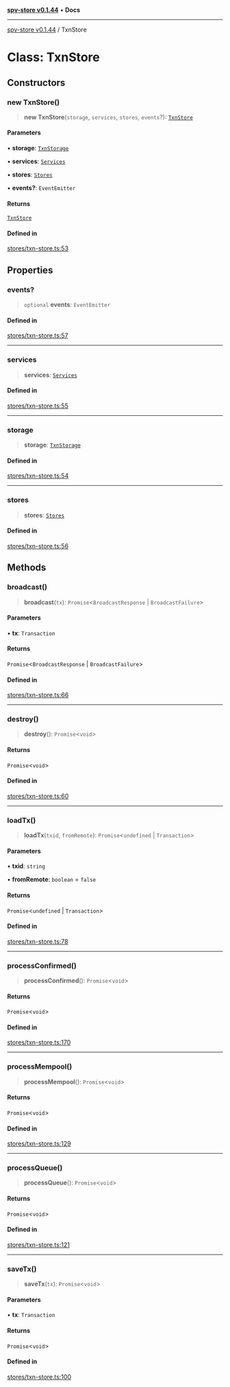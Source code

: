 [**spv-store v0.1.44**](../README.md) • **Docs**

***

[spv-store v0.1.44](../globals.md) / TxnStore

# Class: TxnStore

## Constructors

### new TxnStore()

> **new TxnStore**(`storage`, `services`, `stores`, `events`?): [`TxnStore`](TxnStore.md)

#### Parameters

• **storage**: [`TxnStorage`](../interfaces/TxnStorage.md)

• **services**: [`Services`](../interfaces/Services.md)

• **stores**: [`Stores`](../interfaces/Stores.md)

• **events?**: `EventEmitter`

#### Returns

[`TxnStore`](TxnStore.md)

#### Defined in

[stores/txn-store.ts:53](https://github.com/bitcoin-sv/spv-store/blob/e3a78734f6050d5b58a2dfc50b2ef9975d4564de/src/stores/txn-store.ts#L53)

## Properties

### events?

> `optional` **events**: `EventEmitter`

#### Defined in

[stores/txn-store.ts:57](https://github.com/bitcoin-sv/spv-store/blob/e3a78734f6050d5b58a2dfc50b2ef9975d4564de/src/stores/txn-store.ts#L57)

***

### services

> **services**: [`Services`](../interfaces/Services.md)

#### Defined in

[stores/txn-store.ts:55](https://github.com/bitcoin-sv/spv-store/blob/e3a78734f6050d5b58a2dfc50b2ef9975d4564de/src/stores/txn-store.ts#L55)

***

### storage

> **storage**: [`TxnStorage`](../interfaces/TxnStorage.md)

#### Defined in

[stores/txn-store.ts:54](https://github.com/bitcoin-sv/spv-store/blob/e3a78734f6050d5b58a2dfc50b2ef9975d4564de/src/stores/txn-store.ts#L54)

***

### stores

> **stores**: [`Stores`](../interfaces/Stores.md)

#### Defined in

[stores/txn-store.ts:56](https://github.com/bitcoin-sv/spv-store/blob/e3a78734f6050d5b58a2dfc50b2ef9975d4564de/src/stores/txn-store.ts#L56)

## Methods

### broadcast()

> **broadcast**(`tx`): `Promise`\<`BroadcastResponse` \| `BroadcastFailure`\>

#### Parameters

• **tx**: `Transaction`

#### Returns

`Promise`\<`BroadcastResponse` \| `BroadcastFailure`\>

#### Defined in

[stores/txn-store.ts:66](https://github.com/bitcoin-sv/spv-store/blob/e3a78734f6050d5b58a2dfc50b2ef9975d4564de/src/stores/txn-store.ts#L66)

***

### destroy()

> **destroy**(): `Promise`\<`void`\>

#### Returns

`Promise`\<`void`\>

#### Defined in

[stores/txn-store.ts:60](https://github.com/bitcoin-sv/spv-store/blob/e3a78734f6050d5b58a2dfc50b2ef9975d4564de/src/stores/txn-store.ts#L60)

***

### loadTx()

> **loadTx**(`txid`, `fromRemote`): `Promise`\<`undefined` \| `Transaction`\>

#### Parameters

• **txid**: `string`

• **fromRemote**: `boolean` = `false`

#### Returns

`Promise`\<`undefined` \| `Transaction`\>

#### Defined in

[stores/txn-store.ts:78](https://github.com/bitcoin-sv/spv-store/blob/e3a78734f6050d5b58a2dfc50b2ef9975d4564de/src/stores/txn-store.ts#L78)

***

### processConfirmed()

> **processConfirmed**(): `Promise`\<`void`\>

#### Returns

`Promise`\<`void`\>

#### Defined in

[stores/txn-store.ts:170](https://github.com/bitcoin-sv/spv-store/blob/e3a78734f6050d5b58a2dfc50b2ef9975d4564de/src/stores/txn-store.ts#L170)

***

### processMempool()

> **processMempool**(): `Promise`\<`void`\>

#### Returns

`Promise`\<`void`\>

#### Defined in

[stores/txn-store.ts:129](https://github.com/bitcoin-sv/spv-store/blob/e3a78734f6050d5b58a2dfc50b2ef9975d4564de/src/stores/txn-store.ts#L129)

***

### processQueue()

> **processQueue**(): `Promise`\<`void`\>

#### Returns

`Promise`\<`void`\>

#### Defined in

[stores/txn-store.ts:121](https://github.com/bitcoin-sv/spv-store/blob/e3a78734f6050d5b58a2dfc50b2ef9975d4564de/src/stores/txn-store.ts#L121)

***

### saveTx()

> **saveTx**(`tx`): `Promise`\<`void`\>

#### Parameters

• **tx**: `Transaction`

#### Returns

`Promise`\<`void`\>

#### Defined in

[stores/txn-store.ts:100](https://github.com/bitcoin-sv/spv-store/blob/e3a78734f6050d5b58a2dfc50b2ef9975d4564de/src/stores/txn-store.ts#L100)
